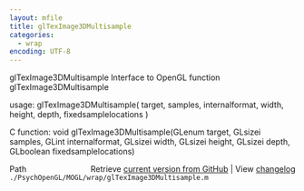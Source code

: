 ```yaml
---
layout: mfile
title: glTexImage3DMultisample
categories:
  - wrap
encoding: UTF-8
---
```


glTexImage3DMultisample  Interface to OpenGL function glTexImage3DMultisample

usage:  glTexImage3DMultisample\( target, samples, internalformat, width, height, depth, fixedsamplelocations \)

C function:  void glTexImage3DMultisample\(GLenum target, GLsizei samples, GLint internalformat, GLsizei width, GLsizei height, GLsizei depth, GLboolean fixedsamplelocations\)


<div class="code_header" style="text-align:right;">
  <span style="float:left;">Path&nbsp;&nbsp;</span> <span class="counter">Retrieve <a href=
  "https://raw.github.com/Psychtoolbox-3/Psychtoolbox-3/beta/./PsychOpenGL/MOGL/wrap/glTexImage3DMultisample.m">current version from GitHub</a> | View <a href=
  "https://github.com/Psychtoolbox-3/Psychtoolbox-3/commits/beta/./PsychOpenGL/MOGL/wrap/glTexImage3DMultisample.m">changelog</a></span>
</div>
<div class="code">
  <code>./PsychOpenGL/MOGL/wrap/glTexImage3DMultisample.m</code>
</div>
